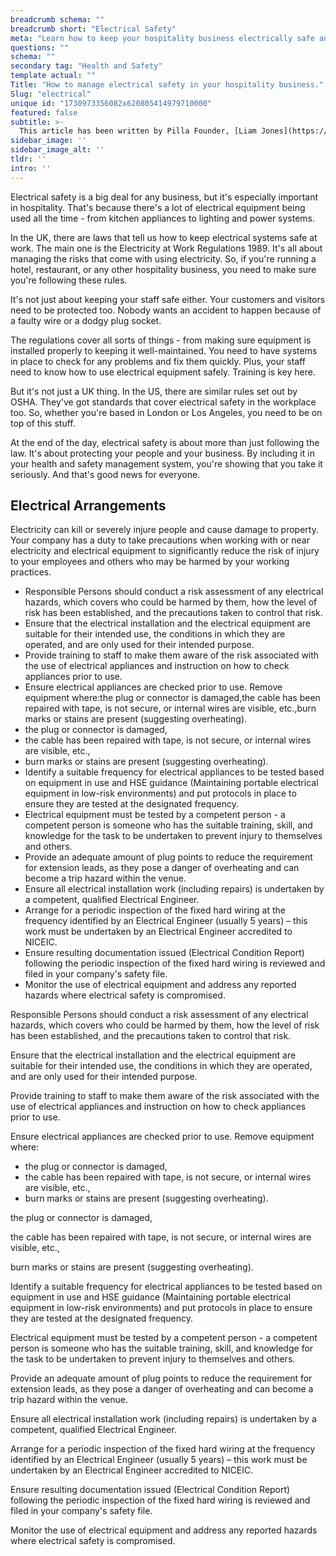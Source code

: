 ```yaml
---
breadcrumb schema: ""
breadcrumb short: "Electrical Safety"
meta: "Learn how to keep your hospitality business electrically safe and legally compliant in the UK. Includes risk assessments, staff training, and regular appliance checks."
questions: ""
schema: ""
secondary tag: "Health and Safety"
template actual: ""
Title: "How to manage electrical safety in your hospitality business."
Slug: "electrical"
unique id: "1730973356082x620805414979710000"
featured: false
subtitle: >-
  This article has been written by Pilla Founder, [Liam Jones](https://yourpilla.com/profile/liam-jones), click to [email Liam directly](mailto:liam@yourpilla.com), he reads every email.
sidebar_image: ''
sidebar_image_alt: ''
tldr: ''
intro: ''
---
```


 Electrical safety is a big deal for any business, but it's especially important in hospitality. That's because there's a lot of electrical equipment being used all the time - from kitchen appliances to lighting and power systems.

 In the UK, there are laws that tell us how to keep electrical systems safe at work. The main one is the Electricity at Work Regulations 1989. It's all about managing the risks that come with using electricity. So, if you're running a hotel, restaurant, or any other hospitality business, you need to make sure you're following these rules.

 It's not just about keeping your staff safe either. Your customers and visitors need to be protected too. Nobody wants an accident to happen because of a faulty wire or a dodgy plug socket.

 The regulations cover all sorts of things - from making sure equipment is installed properly to keeping it well-maintained. You need to have systems in place to check for any problems and fix them quickly. Plus, your staff need to know how to use electrical equipment safely. Training is key here.

 But it's not just a UK thing. In the US, there are similar rules set out by OSHA. They've got standards that cover electrical safety in the workplace too. So, whether you're based in London or Los Angeles, you need to be on top of this stuff.

 At the end of the day, electrical safety is about more than just following the law. It's about protecting your people and your business. By including it in your health and safety management system, you're showing that you take it seriously. And that's good news for everyone.

 ## Electrical Arrangements

 Electricity can kill or severely injure people and cause damage to property. Your company has a duty to take precautions when working with or near electricity and electrical equipment to significantly reduce the risk of injury to your employees and others who may be harmed by your working practices.

 - Responsible Persons should conduct a risk assessment of any electrical hazards, which covers who could be harmed by them, how the level of risk has been established, and the precautions taken to control that risk.
- Ensure that the electrical installation and the electrical equipment are suitable for their intended use, the conditions in which they are operated, and are only used for their intended purpose.
- Provide training to staff to make them aware of the risk associated with the use of electrical appliances and instruction on how to check appliances prior to use.
- Ensure electrical appliances are checked prior to use. Remove equipment where:the plug or connector is damaged,the cable has been repaired with tape, is not secure, or internal wires are visible, etc.,burn marks or stains are present (suggesting overheating).
- the plug or connector is damaged,
- the cable has been repaired with tape, is not secure, or internal wires are visible, etc.,
- burn marks or stains are present (suggesting overheating).
- Identify a suitable frequency for electrical appliances to be tested based on equipment in use and HSE guidance (Maintaining portable electrical equipment in low-risk environments) and put protocols in place to ensure they are tested at the designated frequency.
- Electrical equipment must be tested by a competent person - a competent person is someone who has the suitable training, skill, and knowledge for the task to be undertaken to prevent injury to themselves and others.
- Provide an adequate amount of plug points to reduce the requirement for extension leads, as they pose a danger of overheating and can become a trip hazard within the venue.
- Ensure all electrical installation work (including repairs) is undertaken by a competent, qualified Electrical Engineer.
- Arrange for a periodic inspection of the fixed hard wiring at the frequency identified by an Electrical Engineer (usually 5 years) – this work must be undertaken by an Electrical Engineer accredited to NICEIC.
- Ensure resulting documentation issued (Electrical Condition Report) following the periodic inspection of the fixed hard wiring is reviewed and filed in your company's safety file.
- Monitor the use of electrical equipment and address any reported hazards where electrical safety is compromised.

 Responsible Persons should conduct a risk assessment of any electrical hazards, which covers who could be harmed by them, how the level of risk has been established, and the precautions taken to control that risk.

 Ensure that the electrical installation and the electrical equipment are suitable for their intended use, the conditions in which they are operated, and are only used for their intended purpose.

 Provide training to staff to make them aware of the risk associated with the use of electrical appliances and instruction on how to check appliances prior to use.

 Ensure electrical appliances are checked prior to use. Remove equipment where:

 - the plug or connector is damaged,
- the cable has been repaired with tape, is not secure, or internal wires are visible, etc.,
- burn marks or stains are present (suggesting overheating).

 the plug or connector is damaged,

 the cable has been repaired with tape, is not secure, or internal wires are visible, etc.,

 burn marks or stains are present (suggesting overheating).

 Identify a suitable frequency for electrical appliances to be tested based on equipment in use and HSE guidance (Maintaining portable electrical equipment in low-risk environments) and put protocols in place to ensure they are tested at the designated frequency.

 Electrical equipment must be tested by a competent person - a competent person is someone who has the suitable training, skill, and knowledge for the task to be undertaken to prevent injury to themselves and others.

 Provide an adequate amount of plug points to reduce the requirement for extension leads, as they pose a danger of overheating and can become a trip hazard within the venue.

 Ensure all electrical installation work (including repairs) is undertaken by a competent, qualified Electrical Engineer.

 Arrange for a periodic inspection of the fixed hard wiring at the frequency identified by an Electrical Engineer (usually 5 years) – this work must be undertaken by an Electrical Engineer accredited to NICEIC.

 Ensure resulting documentation issued (Electrical Condition Report) following the periodic inspection of the fixed hard wiring is reviewed and filed in your company's safety file.

 Monitor the use of electrical equipment and address any reported hazards where electrical safety is compromised.